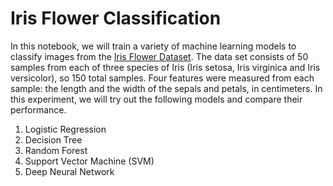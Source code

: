 # Iris Flower Classification
In this notebook, we will train a variety of machine learning models to classify images from the [Iris Flower Dataset](http://en.wikipedia.org/wiki/Iris_flower_data_set). The data set consists of 50 samples from each of three species of Iris (Iris setosa, Iris virginica and Iris versicolor), so 150 total samples. Four features were measured from each sample: the length and the width of the sepals and petals, in centimeters. In this experiment, we will try out the following models and compare their performance.

1. Logistic Regression
2. Decision Tree
3. Random Forest
4. Support Vector Machine (SVM)
5. Deep Neural Network
